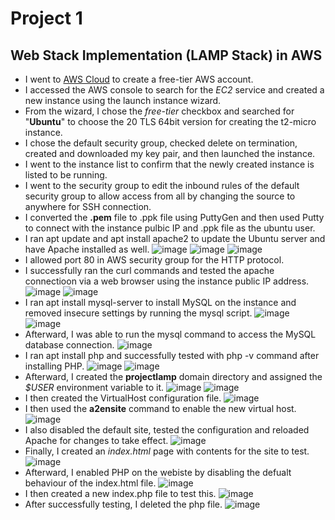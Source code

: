 # Project 1
## Web Stack Implementation (LAMP Stack) in AWS
- I went to [AWS Cloud](aws.amazon.com) to create a free-tier AWS account.
- I accessed the AWS console to search for the *EC2* service and created a new instance using the launch instance wizard.
- From the wizard, I chose the *free-tier* checkbox and searched for "**Ubuntu**" to choose the 20 TLS 64bit version for creating the t2-micro instance.
- I chose the default security group, checked delete on termination, created and downloaded my key pair, and then launched the instance.
- I went to the instance list to confirm that the newly created instance is listed to be running.
- I went to the security group to edit the inbound rules of the default security group to allow access from all by changing the source to anywhere for SSH connection.
- I converted the __.pem__ file to .ppk file using PuttyGen and then used Putty to connect with the instance pulbic IP and .ppk file as the ubuntu user.
- I ran apt update and apt install apache2 to update the Ubuntu server and have Apache installed as well.
![image](https://user-images.githubusercontent.com/33117664/116108310-b585df00-a6ab-11eb-864b-373207916d21.png)
![image](https://user-images.githubusercontent.com/33117664/116108441-cfbfbd00-a6ab-11eb-9f2b-c677485f0d14.png)
![image](https://user-images.githubusercontent.com/33117664/116108693-0dbce100-a6ac-11eb-846e-747d41eedc94.png)
- I allowed port 80 in AWS security group for the HTTP protocol.
- I successfully ran the curl commands and tested the apache connectioon via a web browser using the instance public IP address.
![image](https://user-images.githubusercontent.com/33117664/116108779-21684780-a6ac-11eb-8949-d372b9254c7f.png)
![image](https://user-images.githubusercontent.com/33117664/116108869-35ac4480-a6ac-11eb-82c3-5b504f351a25.png)
- I ran apt install mysql-server to install MySQL on the instance and removed insecure settings by running the mysql script.
![image](https://user-images.githubusercontent.com/33117664/116114132-fe8c6200-a6b0-11eb-99a4-efd12beb1732.png)
![image](https://user-images.githubusercontent.com/33117664/116114296-224fa800-a6b1-11eb-9692-f5decea63bce.png)
- Afterward, I was able to run the mysql command to access the MySQL database connection.
![image](https://user-images.githubusercontent.com/33117664/116114465-4612ee00-a6b1-11eb-919c-e1ead74465a2.png)
- I ran apt install php and successfully tested with php -v command after installing PHP.
![image](https://user-images.githubusercontent.com/33117664/116114597-69d63400-a6b1-11eb-9469-9931bee5daec.png)
![image](https://user-images.githubusercontent.com/33117664/116114677-7bb7d700-a6b1-11eb-8e78-37ec19703011.png)
- Afterward, I created the **projectlamp** domain directory and assigned the _$USER_ environment variable to it.
![image](https://user-images.githubusercontent.com/33117664/116117381-13b6c000-a6b4-11eb-932e-f39595a50774.png)
![image](https://user-images.githubusercontent.com/33117664/116117749-8031bf00-a6b4-11eb-85cf-f5097a06c313.png)
- I then created the VirtualHost configuration file.
![image](https://user-images.githubusercontent.com/33117664/116118640-70ff4100-a6b5-11eb-87bf-fa0dd57d5e2e.png)
- I then used the **a2ensite** command to enable the new virtual host.
![image](https://user-images.githubusercontent.com/33117664/116119837-c425c380-a6b6-11eb-822e-e9861aaef59a.png)
- I also disabled the default site, tested the configuration and reloaded Apache for changes to take effect.
![image](https://user-images.githubusercontent.com/33117664/116120076-10710380-a6b7-11eb-80ce-721fea87b4f5.png)
- Finally, I created an *index.html* page with contents for the site to test.
![image](https://user-images.githubusercontent.com/33117664/116120515-84aba700-a6b7-11eb-82fb-5ffd1dc6227f.png)
- Afterward, I enabled PHP on the webiste by disabling the defualt behaviour of the index.html file.
![image](https://user-images.githubusercontent.com/33117664/116121222-511d4c80-a6b8-11eb-877d-7abcee73b5ed.png)
- I then created a new index.php file to test this.
![image](https://user-images.githubusercontent.com/33117664/116121445-84f87200-a6b8-11eb-82b1-4e78a6f56b60.png)
- After successfully testing, I deleted the php file.
![image](https://user-images.githubusercontent.com/33117664/116121681-c6891d00-a6b8-11eb-96b8-75c321bd24cd.png)







